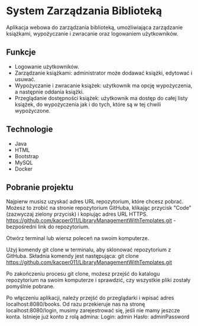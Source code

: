 # System Zarządzania Biblioteką

Aplikacja webowa do zarządzania biblioteką, umożliwiająca zarządzanie książkami, wypożyczanie i zwracanie oraz logowaniem użytkowników.

## Funkcje

- Logowanie użytkowników.
- Zarządzanie książkami: administrator może dodawać książki, edytować i usuwać.
- Wypożyczanie i zwracanie książek: użytkownik ma opcję wypożyczenia, a następnie oddania książki.
- Przeglądanie dostępności książek: użytkownik ma dostęp do całej listy książek, do wypożyczenia jak i do tych, które są w tej chwili wypożyczone.

## Technologie

- Java
- HTML
- Bootstrap
- MySQL
- Docker

## Pobranie projektu
Najpierw musisz uzyskać adres URL repozytorium, które chcesz pobrać. Możesz to zrobić na stronie repozytorium GitHuba, klikając przycisk "Code" (zazwyczaj zielony przycisk) i kopiując adres URL HTTPS.
https://github.com/kacper011/LibraryManagementWithTemplates.git - bezpośredni link do repozytorium.

Otwórz terminal lub wiersz poleceń na swoim komputerze.

Użyj komendy git clone w terminalu, aby sklonować repozytorium z GitHuba. Składnia komendy jest następująca:
git clone https://github.com/kacper011/LibraryManagementWithTemplates.git

Po zakończeniu procesu git clone, możesz przejść do katalogu repozytorium na swoim komputerze i sprawdzić, czy wszystkie pliki zostały pomyślnie pobrane.

Po włączeniu aplikacji, należy przejść do przeglądarki i wpisać adres localhost:8080/books. Od razu przekieruje nas na stronę localhost:8080/login, musimy zarejestrować się, jeśli nie mamy jeszcze konta.
Istnieje już konto z rolą admina: 
Login: admin
Hasło: adminPassword

